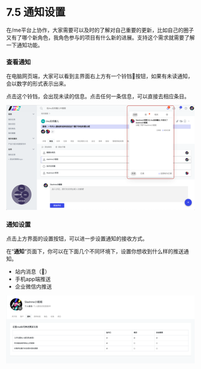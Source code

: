 # 7.5 通知设置

在/me平台上协作，大家需要可以及时的了解对自己重要的更新，比如自己的圈子又有了哪个新角色，我角色参与的项目有什么新的进展。支持这个需求就需要了解一下通知功能。

### 查看通知

在电脑网页端，大家可以看到主界面右上方有一个铃铛🔔按钮，如果有未读通知，会以数字的形式表示出来。

点击这个铃铛，会出现未读的信息。点击任何一条信息，可以直接去相应条目。​

![&#x7AD9;&#x5185;&#x901A;&#x77E5;&#x680F;](../../.gitbook/assets/6-5-1.png)

### 通知设置

点击上方界面的设置按钮，可以进一步设置通知的接收方式。

在“**通知**“页面下，你可以在下面几个不同环境下，设置你想收到什么样的推送通知。

* 站内消息（🔔）
* 手机app端推送
* 企业微信内推送

![&#x901A;&#x77E5;&#x9875;](../../.gitbook/assets/6-5-2.png)

